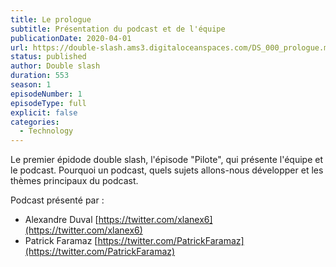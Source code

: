 ```yaml
---
title: Le prologue
subtitle: Présentation du podcast et de l'équipe
publicationDate: 2020-04-01
url: https://double-slash.ams3.digitaloceanspaces.com/DS_000_prologue.mp3
status: published
author: Double slash
duration: 553
season: 1
episodeNumber: 1
episodeType: full
explicit: false
categories:
  - Technology
---
```


Le premier épidode double slash, l'épisode "Pilote", qui présente l'équipe et le podcast.
Pourquoi un podcast, quels sujets allons-nous développer et les thèmes principaux du podcast.

Podcast présenté par :

- Alexandre Duval [https://twitter.com/xlanex6](https://twitter.com/xlanex6)
- Patrick Faramaz [https://twitter.com/PatrickFaramaz](https://twitter.com/PatrickFaramaz)
